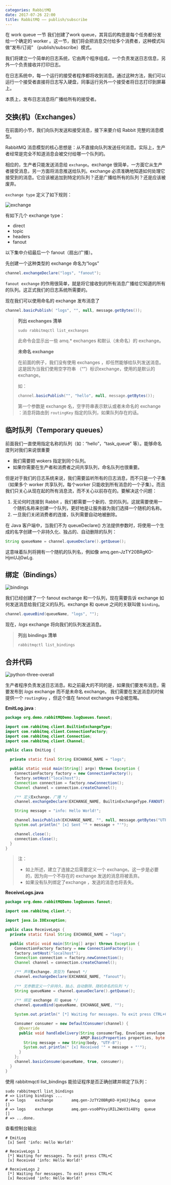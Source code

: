 ```yaml
---
categories: RabbitMQ
date: 2017-07-26 22:00
title: RabbitMQ —— publish/subscribe
---
```




在 work queue 一节 我们创建了work queue，其背后的构思是每个任务都分发给一个确定的 worker 。这一节，我们将会把消息交付给多个消费者，这种模式叫做“发布/订阅” （publish/subscribe）模式。

我们将建立一个简单的日志系统，它由两个程序组成，一个负责发送日志信息，另外一个负责接收并打印日志。

在日志系统中，每一个运行的接受者程序都将收到消息。通过这种方法，我们可以运行一个接受者直接将日志写入硬盘，同事运行另外一个接受者将日志打印到屏幕上。

本质上，发布日志消息将广播给所有的接受者。

<!-- more -->

## 交换(机)（Exchanges）

在前面的小节，我们向队列发送和接受消息，接下来要介绍 Rabbit 完整的消息模型。

RabbitMQ 消息模型的核心思想是：从不直接向队列发送任何消息。实际上，生产者经常是完全不知道消息会被交付给哪一个队列的。

相应的，生产者只能发送消息给 `exchange`。exchange 很简单，一方面它从生产者接受消息，另一方面将消息推送给队列。exchange 必须准确地知道如何处理它接受到的消息。它应该被追加到特定的队列？还是广播给所有的队列？还是应该被废弃。

`exchange type` 定义了如下规则：

![exchange](./publish-subscribe/exchanges.png)

有如下几个 exchange type：

- direct
- topic
- headers
- fanout



以下集中介绍最后一个 fanout（扇出/广播）。

先创建一个这种类型的 exchange 命名为“logs”

```java
channel.exchangeDeclare("logs", "fanout");
```

`fanout exchange` 的作用很简单，就是将它接收到的所有消息广播给它知道的所有的队列。这正式我们的日志系统所需要的。



现在我们可以使用命名的 exchange 发布消息了

```java
channel.basicPublish( "logs", "", null, message.getBytes());
```



>**列出 exchanges 清单**
>
>```shell
>sudo rabbitmqctl list_exchanges
>```
>
>此命令会显示出一些 amq.* exchanges 和默认（未命名）的 exchange。
>
>**未命名 exchange**
>
>在前面的例子，我们没有使用 exchanges ，却任然能够给队列发送消息。这是因为当我们使用空字符串 （“”）标识exchange，使用的是默认的exchange。
>
>如：
>
>```java
>channel.basicPublish("", "hello", null, message.getBytes());
>```
>
>第一个参数是 exchange 名，空字符串表示默认或者未命名的 exchange ：消息将路由到 `routingKey` 指定的队列，如果队列存在的话。



## 临时队列（Temporary queues）

前面我们一直使用指定名称的队列（如：“hello”，“task_queue” 等）。能够命名度列对我们来说很重要

- 我们需要把 wokers 指定到同个队列。
- 如果你需要在生产者和消费者之间共享队列，命名队列也很重要。

但是对于我们的日志系统来说，我们需要监听所有的日志消息，而不只是一个子集（如果多个 worker 共享队列，每个worker 只能收到所有消息的一个子集）。而且我们只关心从现在起的所有消息流，而不关心以前存在的。要解决这个问题：

1. 无论何时连接到 Rabbit ，我们都需要一个新的、空的队列。这就需要使用一个随机名称来创建一个队列，更好地是让服务器为我们选择一个随机的名称。
2. 一旦我们关闭消费者的连接，队列需要自动地被删除。



在 Java 客户端中，当我们不为 queueDeclare() 方法提供参数时，将使用一个生成的名字创建一个非持久化、独占的、自动删除的队列：

```java
String queueName = channel.queueDeclare().getQueue();
```

这意味着队列将拥有一个随机的队列名，例如像 amq.gen-JzTY20BRgKO-HjmUJj0wLg.



## 绑定（Bindings）

![bindings](./publish-subscribe/bindings.png)

我们已经创建了一个 fanout exchange 和一个队列，现在需要告诉 exchange 如何发送消息给我们定义的队列。exchange 和 queue 之间的关联叫做 `binding`。

```java
channel.queueBind(queueName, "logs", "");
```

现在，*logs* exchange 将向我们的队列发送消息。



> **列出 bindings 清单**
>
> ```shell
> rabbitmqctl list_bindings
> ```



## 合并代码

![python-three-overall](./publish-subscribe/python-three-overall.png)

生产者程序负责发送日志消息。和之前最大的不同的是，如果我们要发布消息，需要发布到 *logs* exchange 而不是未命名 exchange。 我们需要在发送消息的时候提供一个 `routingKey` ，但这个值在  fanout exchanges 中会被忽略。

**EmitLog.java** :

```java
package org.demo.rabbitMQDemo.logQueues.fanout;

import com.rabbitmq.client.BuiltinExchangeType;
import com.rabbitmq.client.ConnectionFactory;
import com.rabbitmq.client.Connection;
import com.rabbitmq.client.Channel;

public class EmitLog {

  private static final String EXCHANGE_NAME = "logs";

  public static void main(String[] argv) throws Exception {
    ConnectionFactory factory = new ConnectionFactory();
    factory.setHost("localhost");
    Connection connection = factory.newConnection();
    Channel channel = connection.createChannel();

    /** 定义Exchange，广播 */
    channel.exchangeDeclare(EXCHANGE_NAME, BuiltinExchangeType.FANOUT);

    String message = "info: Hello World!";

    channel.basicPublish(EXCHANGE_NAME, "", null, message.getBytes("UTF-8"));
    System.out.println(" [x] Sent '" + message + "'");

    channel.close();
    connection.close();
  }
}
```

>  注：
>
>  - 如上所述，建立了连接之后需要定义一个 exchange。这一步是必要的，因为向一个不存在的 exchange  发送的消息将被丢弃。
>  - 如果没有队列绑定了exchange ，发送的消息也将丢失。



**ReceiveLogs.java**

```java
package org.demo.rabbitMQDemo.logQueues.fanout;

import com.rabbitmq.client.*;

import java.io.IOException;

public class ReceiveLogs {
  private static final String EXCHANGE_NAME = "logs";

  public static void main(String[] argv) throws Exception {
    ConnectionFactory factory = new ConnectionFactory();
    factory.setHost("localhost");
    Connection connection = factory.newConnection();
    Channel channel = connection.createChannel();

    /** 声明Exchange，类型为 fanout */
    channel.exchangeDeclare(EXCHANGE_NAME, "fanout");
    
    /** 无参数定义一个非持久、独占、自动删除、随机命名的队列 */
    String queueName = channel.queueDeclare().getQueue();
    
    /** 绑定 exchange 和 queue */
    channel.queueBind(queueName, EXCHANGE_NAME, "");

    System.out.println(" [*] Waiting for messages. To exit press CTRL+C");

    Consumer consumer = new DefaultConsumer(channel) {
      @Override
      public void handleDelivery(String consumerTag, Envelope envelope,
                                 AMQP.BasicProperties properties, byte[] body) throws IOException {
        String message = new String(body, "UTF-8");
        System.out.println(" [x] Received '" + message + "'");
      }
    };
    channel.basicConsume(queueName, true, consumer);
  }
}
```



使用 rabbitmqctl list_bindings 能验证程序是否正确创建并绑定了队列：

```
sudo rabbitmqctl list_bindings
# => Listing bindings ...
# => logs    exchange        amq.gen-JzTY20BRgKO-HjmUJj0wLg  queue           []
# => logs    exchange        amq.gen-vso0PVvyiRIL2WoV3i48Yg  queue           []
# => ...done.
```



查看控制台输出

```shell
# EmitLog
 [x] Sent 'info: Hello World!'
```

```shell
# ReceiveLogs 1
 [*] Waiting for messages. To exit press CTRL+C
 [x] Received 'info: Hello World!'
```

```shell
# ReceiveLogs 2
 [*] Waiting for messages. To exit press CTRL+C
 [x] Received 'info: Hello World!'
```



